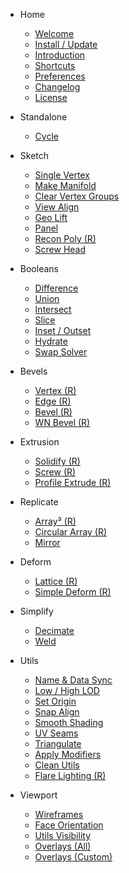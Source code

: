 - Home
    
    - [Welcome](/)
    - [Install / Update](/getting-started/install-update)
    - [Introduction](/getting-started/introduction)
    - [Shortcuts](/getting-started/shortcuts)
    - [Preferences](/getting-started/preferences)
    - [Changelog](/getting-started/changelog)
    - [License](/getting-started/license)

- Standalone

    - [Cycle](/standalone/cycle)

- Sketch

    - [Single Vertex](/sketch/single-vertex)
    - [Make Manifold](/sketch/make-manifold)
    - [Clear Vertex Groups](/sketch/clear-vertex-groups)
    - [View Align](/sketch/view-align)
    - [Geo Lift](/sketch/geo-lift)
    - [Panel](/sketch/panel)
    - [Recon Poly (R)](/sketch/recon-poly)
    - [Screw Head](/sketch/screw-head)

- Booleans

    - [Difference](/booleans/difference)
    - [Union](/booleans/union)
    - [Intersect](/booleans/intersect)
    - [Slice](/booleans/slice)
    - [Inset / Outset](/booleans/inset-outset)
    - [Hydrate](/booleans/hydrate)
    - [Swap Solver](/booleans/swap-solver)

- Bevels

    - [Vertex (R)](/bevels/vertex)
    - [Edge (R)](/bevels/edge)
    - [Bevel (R)](/bevels/bevel)
    - [WN Bevel (R)](/bevels/wn-bevel)

- Extrusion

    - [Solidify (R)](/extrusion/solidify)
    - [Screw (R)](/extrusion/screw)
    - [Profile Extrude (R)](/extrusion/profile-extrude)

- Replicate

    - [Array³ (R)](/replicate/array-cubed)
    - [Circular Array (R)](/replicate/circular-array)
    - [Mirror](/replicate/mirror)

- Deform

    - [Lattice (R)](/deform/lattice)
    - [Simple Deform (R)](/deform/simple-deform)

- Simplify

    - [Decimate](/simplify/decimate)
    - [Weld](/simplify/weld)

- Utils

    - [Name & Data Sync](/utils/name-data-sync)
    - [Low / High LOD](/utils/low-high-lod)
    - [Set Origin](/utils/set-origin)
    - [Snap Align](/utils/snap-align)
    - [Smooth Shading](/utils/smooth-shading)
    - [UV Seams](/utils/uv-seams)
    - [Triangulate](/utils/triangulate)
    - [Apply Modifiers](/utils/apply-modifiers)
    - [Clean Utils](/utils/clean-utils)
    - [Flare Lighting (R)](/utils/flare-lighting)

- Viewport

    - [Wireframes](/viewport/wireframes)
    - [Face Orientation](/viewport/face-orientation)
    - [Utils Visibility](/viewport/utils-visibility)
    - [Overlays (All)](/viewport/overlays-all)
    - [Overlays (Custom)](/viewport/overlays-custom)